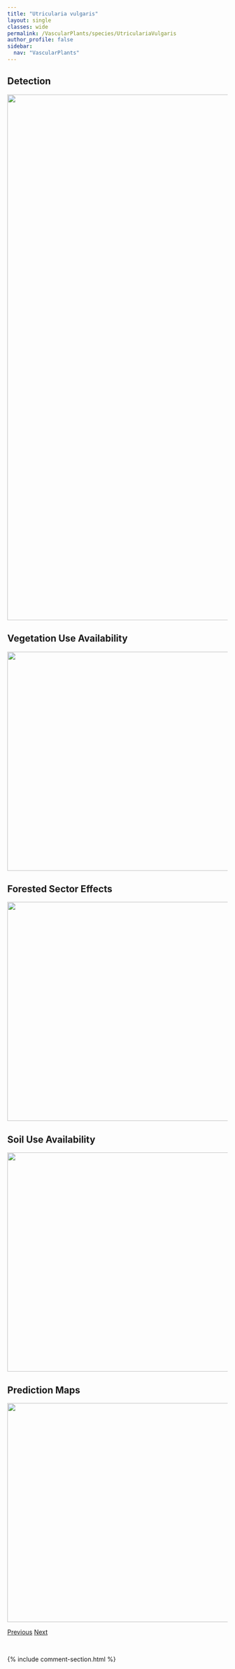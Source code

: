 ```yaml
---
title: "Utricularia vulgaris"
layout: single
classes: wide
permalink: /VascularPlants/species/UtriculariaVulgaris
author_profile: false
sidebar:
  nav: "VascularPlants"
---
```


<h2>Detection</h2>

<a href="https://drive.google.com/uc?export=view&id=1LRoIfzNMJHiG8-OczxQi-rQDB1fpFeN-">
<img src="https://drive.google.com/uc?export=view&id=1LRoIfzNMJHiG8-OczxQi-rQDB1fpFeN-" height = "1200" width = "800">
</a>


<h2>Vegetation Use Availability</h2>

<a href="https://drive.google.com/uc?export=view&id=1pOFHQFe4ai6TpZpZysL2-a40zwdwJ_TR">
<img src="https://drive.google.com/uc?export=view&id=1pOFHQFe4ai6TpZpZysL2-a40zwdwJ_TR" height = "500" width = "1000">
</a>


<h2>Forested Sector Effects</h2>

<a href="https://drive.google.com/uc?export=view&id=1u9-AiQKLVT8G89caJ33vZ913n7y4A8ov">
<img src="https://drive.google.com/uc?export=view&id=1u9-AiQKLVT8G89caJ33vZ913n7y4A8ov" height = "500" width = "1000">
</a>


<h2>Soil Use Availability</h2>

<a href="https://drive.google.com/uc?export=view&id=1rr6-sPYWXSugl-fmACfOFZAfqyhsEQju">
<img src="https://drive.google.com/uc?export=view&id=1rr6-sPYWXSugl-fmACfOFZAfqyhsEQju" height = "500" width = "1000">
</a>


<h2>Prediction Maps</h2>

<a href="https://drive.google.com/uc?export=view&id=16rCtpeqMl74YLU4eltsMzHdjhwTfMe1W">
<img src="https://drive.google.com/uc?export=view&id=16rCtpeqMl74YLU4eltsMzHdjhwTfMe1W" height = "500" width = "1000">
</a>


<a href="/DevelopmentWebsite/VascularPlants/species/UtriculariaMinor" class="pagination--pager" title="Utricularia minor">Previous</a> <a href="/DevelopmentWebsite/VascularPlants/species/Vaccinium" class="pagination--pager" title="Vaccinium">Next</a>

<p>&nbsp;</p>

{% include comment-section.html %}
